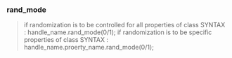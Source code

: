 ### rand_mode

>if randomization is to be controlled for all properties of class
> SYNTAX : handle_name.rand_mode(0/1);
>if randomization is to be specific properties of class
>SYNTAX : handle_name.proerty_name.rand_mode(0/1);
